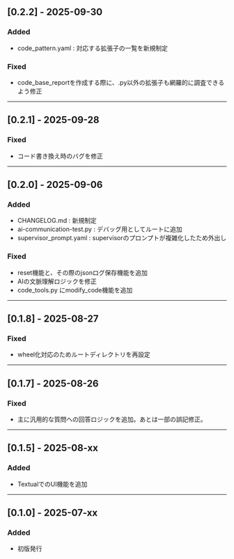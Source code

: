 ## [0.2.2] - 2025-09-30  
  
### Added  
- code_pattern.yaml : 対応する拡張子の一覧を新規制定  
  
### Fixed  
- code_base_reportを作成する際に、.py以外の拡張子も網羅的に調査できるよう修正  
  
---  
  
## [0.2.1] - 2025-09-28  
    
### Fixed  
- コード書き換え時のバグを修正  
  
---  

## [0.2.0] - 2025-09-06  
  
### Added  
- CHANGELOG.md : 新規制定  
- ai-communication-test.py : デバッグ用としてルートに追加  
- supervisor_prompt.yaml : supervisorのプロンプトが複雑化したため外出し  
  
### Fixed  
- reset機能と、その際のjsonログ保存機能を追加  
- AIの文脈理解ロジックを修正  
- code_tools.py にmodify_code機能を追加
  
---  
  
## [0.1.8] - 2025-08-27  
  
### Fixed  
- wheel化対応のためルートディレクトリを再設定  
  
---  
  
## [0.1.7] - 2025-08-26  
  
### Fixed  
- 主に汎用的な質問への回答ロジックを追加。あとは一部の誤記修正。  
    
---  
  
## [0.1.5] - 2025-08-xx  
  
### Added  
- TextualでのUI機能を追加  
  
---  
  
## [0.1.0] - 2025-07-xx  
  
### Added  
- 初版発行  
